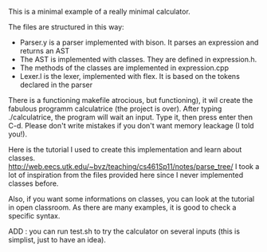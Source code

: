 This is a minimal example of a really minimal calculator.

The files are structured in this way:
  - Parser.y is a parser implemented with bison. It parses an expression and returns an AST
  - The AST is implemented with classes. They are defined in expression.h.
  - The methods of the classes are implemented in expression.cpp
  - Lexer.l is the lexer, implemented with flex. It is based on the tokens declared in the parser
  
There is a functioning makefile atrocious, but functioning), it wil create the fabulous programm calculatrice (the project is over).
After typing ./calculatrice, the program will wait an input. Type it, then press enter then C-d.
Please don't write mistakes if you don't want memory leackage (I told you!). 

Here is the tutorial I used to create this implementation and learn about classes.
http://web.eecs.utk.edu/~bvz/teaching/cs461Sp11/notes/parse_tree/
I took a lot of inspiration from the files provided here since I never implemented classes before.

Also, if you want some informations on classes, you can look at the tutorial in open classroom.
As there are many examples, it is good to check a specific syntax.

ADD : you can run test.sh to try the calculator on several inputs (this is simplist, just to have an idea).
